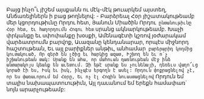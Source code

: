 
Բայց ինչո՞ւ յիշեմ այսքանն ու մէկ-մէկ թուարկեմ
այստեղ,
Անճառելիներն ի բաց թողնելով: -
Բարձրեալ Հօր յիշատակութեամբ մեր
կցորդութիւնը Որդու հետ,
Յանուն Միածին Որդու` ընտանութիւնը
Հօր հետ,
Եւ հաղորդումն Հոգու հետ` սրանց
ակնարկութեամբ.
Խաչի փրկանքը եւ սփոփանքը խօսքի,
Ամենագէտի կշռով յօժարակամ վարձատրումն
բարվոք,
Աւազանը կենդանարար, որպէս միջնորդ
հաշտութեան,
Եւ այլ բարիքներ անթիւ, անհամար` բարերարիդ
կողմից կուտակուած,
Որ զերծ են լծից եւ հարկից ազատ,
Իշխող են եւ ո՛չ իշխանութեան տակ:
Սրանք են ահա, որ մահուան դառնութեան մէջ
ինձ անտարակոյս կեանք են աւետում.
Զի եթէ սրանք ես չունենայի, դեռեւս վաղո՜ւց
կորած էի ես,
Իսկ եւ իսկ, ինչպէս երգողն է ասել:
Որդուն փոքրացնելով չէ, որ ես փառաւորում եմ
Հօրը,
Եւ ոչ էլ Հոգին նուաստացնելով`
Որդուն եմ տալիս նախապատուութիւն,
Այլ դաւանում եմ երեքն համափառ` նոյն
արարչութեամբ:

